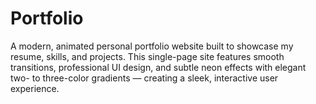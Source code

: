 # Portfolio
A modern, animated personal portfolio website built to showcase my resume, skills, and projects. This single-page site features smooth transitions, professional UI design, and subtle neon effects with elegant two- to three-color gradients — creating a sleek, interactive user experience.
